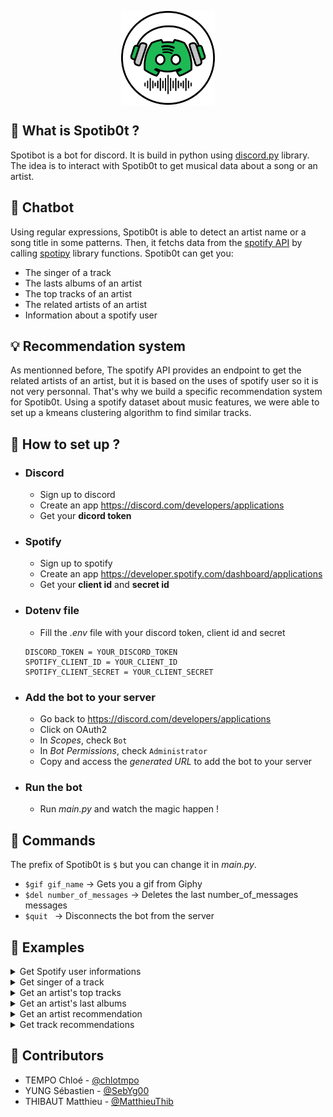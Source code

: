 <p align="center">
    <img style="vertical-align:middle" src="https://github.com/MatthieuThib/Spotib0t/blob/main/Logos/Spotib0t_light.png?raw=true" width="150">
</p>

## :musical_note: What is **Spotib0t** ?
Spotibot is a bot for discord. It is build in python using [discord.py](https://github.com/Rapptz/discord.py) library.
The idea is to interact with Spotib0t to get musical data about a song or an artist.

## :speech_balloon: Chatbot
Using regular expressions, Spotib0t is able to detect an artist name or a song title in some patterns. Then, it fetchs data from the [spotify API](https://developer.spotify.com/documentation/web-api/) by calling [spotipy](https://spotipy.readthedocs.io/en/2.19.0) library functions.
Spotib0t can get you:
- The singer of a track
- The lasts albums of an artist
- The top tracks of an artist
- The related artists of an artist
- Information about a spotify user
## :bulb: Recommendation system

As mentionned before, The spotify API provides an endpoint to get the related artists of an artist, but it is based on the uses of spotify user so it is not very personnal.
That's why we build a specific recommendation system for Spotib0t.
Using a spotify dataset about music features, we were able to set up a kmeans clustering algorithm to find similar tracks.

## :thinking: How to set up ?

+ ### Discord
    - Sign up to discord
    - Create an app https://discord.com/developers/applications
    - Get your **dicord token**
+ ### Spotify
    - Sign up to spotify
    - Create an app https://developer.spotify.com/dashboard/applications
    - Get your **client id** and **secret id**

+ ### Dotenv file
    - Fill the *.env* file with your discord token, client id and secret
    ```
    DISCORD_TOKEN = YOUR_DISCORD_TOKEN
    SPOTIFY_CLIENT_ID = YOUR_CLIENT_ID
    SPOTIFY_CLIENT_SECRET = YOUR_CLIENT_SECRET
    ```
+ ### Add the bot to your server
   - Go back to https://discord.com/developers/applications
   - Click on OAuth2
   - In *Scopes*, check ```Bot```
   - In *Bot Permissions*, check ```Administrator```
   - Copy and access the *generated URL* to add the bot to your server

+ ### Run the bot
   - Run *main.py* and watch the magic happen !

## :mag_right: Commands
The prefix of Spotib0t is ```$``` but you can change it in *main.py*.
+ ```$gif gif_name``` -> Gets you a gif from Giphy
+ ```$del number_of_messages``` -> Deletes the last number_of_messages messages
+ ```$quit ``` -> Disconnects the bot from the server

## :pushpin: Examples

<details>
<summary>Get Spotify user informations</summary>
You can get the followers of a spotify user just by tiping the username. The user can be an artist as well as a regular spotify user.
<p align="center">
<img src="https://github.com/MatthieuThib/Spotib0t/blob/main/Examples/EminemInformation.png" width="600" />
</p>  
</details>

<details>
<summary>Get singer of a track</summary>
You can get the singer of a track just by asking to Spotib0t:
<p align="center">
<img src="https://github.com/MatthieuThib/Spotib0t/blob/main/Examples/KidCudiSangCudiZone.png" width="600" />
</p>  
</details>

<details>
<summary>Get an artist's top tracks</summary>
You can get the current top tracks of an artist by asking to Spotib0t:
<p align="center">
<img src="https://github.com/MatthieuThib/Spotib0t/blob/main/Examples/KidCudiTopTrack.png" width="600" />
</p>  
</details>

<details>
<summary>Get an artist's last albums</summary>
Spotib0t can get you the last albums of an artist:
<p align="center">
<img src="https://github.com/MatthieuThib/Spotib0t/blob/main/Examples/DaftPunkAlbums.png" width="600" />
</p>  
</details>


<details>
<summary>Get an artist recommendation</summary>
Using spotify API related artists endpoint, Spotib0t can get you similar artists:
<p align="center">
<img src="https://github.com/MatthieuThib/Spotib0t/blob/main/Examples/DrakeSimilarArtists.png" width="600" />
</p>  
</details>

<details>
<summary>Get track recommendations</summary>
With a kmeans clustering on a spotify dataset, Spotib0t can get you similar tracks:
<p align="center">
<img src="https://github.com/MatthieuThib/Spotib0t/blob/main/Examples/CudiZoneSimilarTracks.png" width="600" />
</p>  
</details>

## :clap: Contributors
+ TEMPO Chloé - [@chlotmpo](https://github.com/chlotmpo)
+ YUNG Sébastien - [@SebYg00](https://github.com/SebYg00)
+ THIBAUT Matthieu - [@MatthieuThib](https://github.com/MatthieuThib)
